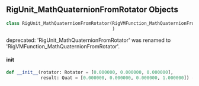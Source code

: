 ## RigUnit_MathQuaternionFromRotator Objects

```python
class RigUnit_MathQuaternionFromRotator(RigVMFunction_MathQuaternionFromRotator
                                        )
```

deprecated: 'RigUnit_MathQuaternionFromRotator' was renamed to 'RigVMFunction_MathQuaternionFromRotator'.

<a id="unreal.RigUnit_MathQuaternionFromRotator.__init__"></a>

#### __init__

```python
def __init__(rotator: Rotator = [0.000000, 0.000000, 0.000000],
             result: Quat = [0.000000, 0.000000, 0.000000, 1.000000]) -> None
```

<a id="unreal.RigVMFunction_MathQuaternionFromRotatorV2"></a>